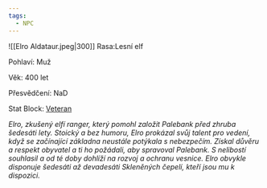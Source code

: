 ```yaml
---
tags:
  - NPC
---
```

![[Elro Aldataur.jpeg|300]] 
Rasa:Lesní elf 

Pohlaví: Muž

Věk: 400 let

Přesvědčení: NaD

Stat Block: [Veteran](https://5e.tools/bestiary.html#veteran_mm)


*Elro, zkušený elfí ranger, který pomohl založit Palebank před zhruba šedesáti lety. Stoický a bez humoru, Elro prokázal svůj talent pro vedení, když se začínající základna neustále potýkala s nebezpečím. Získal důvěru a respekt obyvatel a ti ho požádali, aby spravoval Palebank. S nelibostí souhlasil a od té doby dohlíží na rozvoj a ochranu vesnice. Elro obvykle disponuje šedesáti až devadesáti Skleněných čepelí, kteří jsou mu k dispozici.*
